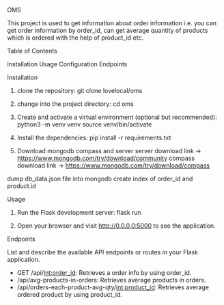 OMS


This project is used to get information about order information i.e. you can get order information by order_id, can get average quantity of products which is ordered with the help of product_id etc.


Table of Contents

Installation
Usage
Configuration
Endpoints


Installation

1. clone the repository:
git clone lovelocal/oms

2. change into the project directory:
cd oms

3. Create and activate a virtual environment (optional but recommended):
python3 -m venv venv
source venv/bin/activate

4. Install the dependencies:
pip install -r requirements.txt

5. Download mongodb compass and server
server download link -> https://www.mongodb.com/try/download/community
compass download link -> https://www.mongodb.com/try/download/compass

dump db_data.json file into mongodb
create index of order_id and product.id


Usage

1. Run the Flask development server:
flask run

2. Open your browser and visit http://0.0.0.0:5000 to see the application.


Endpoints

List and describe the available API endpoints or routes in your Flask application.

* GET /api/<int:order_id>: Retrieves a order info by using order_id.
* /api/avg-products-in-orders: Retrieves average products in orders.
* /api/orders-each-product-avg-qty/<int:product_id>: Retrieves average ordered product by using product_id.

